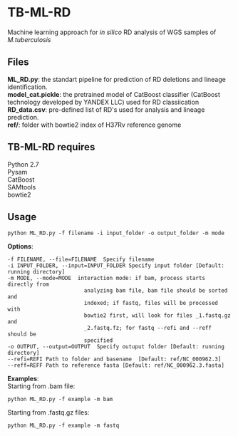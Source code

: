 # TB-ML-RD
Machine learning approach for *in silico* RD analysis of WGS samples of *M.tuberculosis*
## Files 
**ML_RD.py**: the standart pipeline for prediction of RD deletions and lineage identification. <br>
**model_cat.pickle**: the pretrained model of CatBoost classifier (CatBoost technology developed by YANDEX LLC) used for RD classiication <br>
**RD_data.csv**: pre-defined list of RD's used for analysis and lineage prediction. <br>
**ref/**: folder with bowtie2 index of H37Rv reference genome <br>
## TB-ML-RD requires
Python 2.7 <br>
Pysam <br>
CatBoost <br>
SAMtools <br>
bowtie2 <br>
## Usage
```
python ML_RD.py -f filename -i input_folder -o output_folder -m mode
```
**Options**: <br>
```
-f FILENAME, --file=FILENAME  Specify filename
-i INPUT_FOLDER, --input=INPUT_FOLDER Specify input folder [Default: running directory]
-m MODE, --mode=MODE  interaction mode: if bam, process starts directly from
                        analyzing bam file, bam file should be sorted and
                        indexed; if fastq, files will be processed with
                        bowtie2 first, will look for files _1.fastq.gz and
                        _2.fastq.fz; for fastq --refi and --reff should be
                        specified
-o OUTPUT, --output=OUTPUT  Specify outuput folder [Default: running directory]
--refi=REFI Path to folder and basename  [Default: ref/NC_000962.3]
--reff=REFF Path to reference fasta [Default: ref/NC_000962.3.fasta]
```
**Examples**:<br>
Starting from .bam file:<br>
```
python ML_RD.py -f example -m bam

```
Starting from .fastq.gz files:<br>
```
python ML_RD.py -f example -m fastq
```

